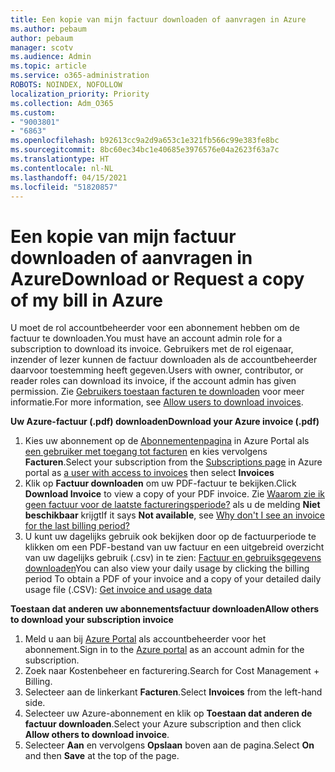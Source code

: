 ```yaml
---
title: Een kopie van mijn factuur downloaden of aanvragen in Azure
ms.author: pebaum
author: pebaum
manager: scotv
ms.audience: Admin
ms.topic: article
ms.service: o365-administration
ROBOTS: NOINDEX, NOFOLLOW
localization_priority: Priority
ms.collection: Adm_O365
ms.custom:
- "9003801"
- "6863"
ms.openlocfilehash: b92613cc9a2d9a653c1e321fb566c99e383fe8bc
ms.sourcegitcommit: 8bc60ec34bc1e40685e3976576e04a2623f63a7c
ms.translationtype: HT
ms.contentlocale: nl-NL
ms.lasthandoff: 04/15/2021
ms.locfileid: "51820857"
---
```

# <a name="download-or-request-a-copy-of-my-bill-in-azure"></a><span data-ttu-id="67627-102">Een kopie van mijn factuur downloaden of aanvragen in Azure</span><span class="sxs-lookup"><span data-stu-id="67627-102">Download or Request a copy of my bill in Azure</span></span>

<span data-ttu-id="67627-103">U moet de rol accountbeheerder voor een abonnement hebben om de factuur te downloaden.</span><span class="sxs-lookup"><span data-stu-id="67627-103">You must have an account admin role for a subscription to download its invoice.</span></span> <span data-ttu-id="67627-104">Gebruikers met de rol eigenaar, inzender of lezer kunnen de factuur downloaden als de accountbeheerder daarvoor toestemming heeft gegeven.</span><span class="sxs-lookup"><span data-stu-id="67627-104">Users with owner, contributor, or reader roles can download its invoice, if the account admin has given permission.</span></span> <span data-ttu-id="67627-105">Zie [Gebruikers toestaan facturen te downloaden](https://docs.microsoft.com/azure/cost-management-billing/manage/manage-billing-access#opt-in) voor meer informatie.</span><span class="sxs-lookup"><span data-stu-id="67627-105">For more information, see [Allow users to download invoices](https://docs.microsoft.com/azure/cost-management-billing/manage/manage-billing-access#opt-in).</span></span>

<span data-ttu-id="67627-106">**Uw Azure-factuur (.pdf) downloaden**</span><span class="sxs-lookup"><span data-stu-id="67627-106">**Download your Azure invoice (.pdf)**</span></span>

1. <span data-ttu-id="67627-107">Kies uw abonnement op de [Abonnementenpagina](https://portal.azure.com/#blade/Microsoft_Azure_Billing/SubscriptionsBlade) in Azure Portal als [een gebruiker met toegang tot facturen](https://docs.microsoft.com/azure/cost-management-billing/manage/manage-billing-access?WT.mc_id=Portal-Microsoft_Azure_Support) en kies vervolgens **Facturen**.</span><span class="sxs-lookup"><span data-stu-id="67627-107">Select your subscription from the [Subscriptions page](https://portal.azure.com/#blade/Microsoft_Azure_Billing/SubscriptionsBlade) in Azure portal as [a user with access to invoices](https://docs.microsoft.com/azure/cost-management-billing/manage/manage-billing-access?WT.mc_id=Portal-Microsoft_Azure_Support) then select **Invoices**</span></span>
2. <span data-ttu-id="67627-108">Klik op **Factuur downloaden** om uw PDF-factuur te bekijken.</span><span class="sxs-lookup"><span data-stu-id="67627-108">Click **Download Invoice** to view a copy of your PDF invoice.</span></span> <span data-ttu-id="67627-109">Zie [Waarom zie ik geen factuur voor de laatste factureringsperiode?](https://docs.microsoft.com/azure/cost-management-billing/manage/download-azure-invoice-daily-usage-date?WT.mc_id=Portal-Microsoft_Azure_Support#noinvoice) als u de melding **Niet beschikbaar** krijgt</span><span class="sxs-lookup"><span data-stu-id="67627-109">If it says **Not available**, see [Why don't I see an invoice for the last billing period?](https://docs.microsoft.com/azure/cost-management-billing/manage/download-azure-invoice-daily-usage-date?WT.mc_id=Portal-Microsoft_Azure_Support#noinvoice)</span></span>
3. <span data-ttu-id="67627-110">U kunt uw dagelijks gebruik ook bekijken door op de factuurperiode te klikken om een PDF-bestand van uw factuur en een uitgebreid overzicht van uw dagelijks gebruik (.csv) in te zien: [Factuur en gebruiksgegevens downloaden](https://docs.microsoft.com/azure/cost-management-billing/manage/download-azure-invoice-daily-usage-date?WT.mc_id=Portal-Microsoft_Azure_Support)</span><span class="sxs-lookup"><span data-stu-id="67627-110">You can also view your daily usage by clicking the billing period To obtain a PDF of your invoice and a copy of your detailed daily usage file (.CSV): [Get invoice and usage data](https://docs.microsoft.com/azure/cost-management-billing/manage/download-azure-invoice-daily-usage-date?WT.mc_id=Portal-Microsoft_Azure_Support)</span></span>  

<span data-ttu-id="67627-111">**Toestaan dat anderen uw abonnementsfactuur downloaden**</span><span class="sxs-lookup"><span data-stu-id="67627-111">**Allow others to download your subscription invoice**</span></span>

1. <span data-ttu-id="67627-112">Meld u aan bij [Azure Portal](https://portal.azure.com/) als accountbeheerder voor het abonnement.</span><span class="sxs-lookup"><span data-stu-id="67627-112">Sign in to the [Azure portal](https://portal.azure.com/) as an account admin for the subscription.</span></span>
2. <span data-ttu-id="67627-113">Zoek naar Kostenbeheer en facturering.</span><span class="sxs-lookup"><span data-stu-id="67627-113">Search for Cost Management + Billing.</span></span>
3. <span data-ttu-id="67627-114">Selecteer aan de linkerkant **Facturen**.</span><span class="sxs-lookup"><span data-stu-id="67627-114">Select **Invoices** from the left-hand side.</span></span>
4. <span data-ttu-id="67627-115">Selecteer uw Azure-abonnement en klik op **Toestaan dat anderen de factuur downloaden**.</span><span class="sxs-lookup"><span data-stu-id="67627-115">Select your Azure subscription and then click **Allow others to download invoice**.</span></span>
5. <span data-ttu-id="67627-116">Selecteer **Aan** en vervolgens **Opslaan** boven aan de pagina.</span><span class="sxs-lookup"><span data-stu-id="67627-116">Select **On** and then **Save** at the top of the page.</span></span>
